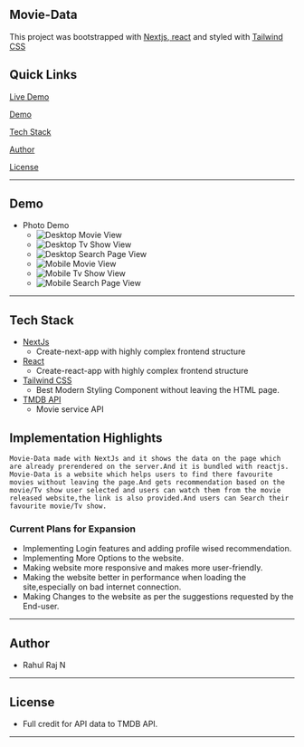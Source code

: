 ## Movie-Data

This project was bootstrapped with [Nextjs](https://nextjs.org),[ react](https://github.com/facebook/create-react-app) and styled with [Tailwind CSS](https://tailwindcss.com/)

## Quick Links

[Live Demo](https://movie-house-ruddy.vercel.app/)

[Demo](#Demo)

[Tech Stack](#tech-stack)

[Author](#author)

[License](#license)

---

## Demo

- Photo Demo
  - ![Desktop Movie View](https://user-images.githubusercontent.com/88202340/148400554-ed43109f-d4bf-41ad-ac97-f0bec01811a0.png)
  - ![Desktop Tv Show View](https://user-images.githubusercontent.com/88202340/148400693-61cfac78-657c-4290-88e5-b9913ae69575.png)
  - ![Desktop Search Page View](https://user-images.githubusercontent.com/88202340/148400788-79612218-bdac-4bab-a155-1f509f785f68.png)
  - ![Mobile Movie View](https://user-images.githubusercontent.com/88202340/148400857-2ea5c2cc-9fcb-46cb-a1b3-cefe37da075b.jpg)
  - ![Mobile Tv Show View](https://user-images.githubusercontent.com/88202340/148400916-9e723b53-8094-4803-8a3b-bad71743be9a.jpg)
  - ![Mobile Search Page View](https://user-images.githubusercontent.com/88202340/148400969-32261d93-b13d-463e-aac4-e9dd2d6e7890.jpg)

---

## Tech Stack

- [NextJs](https://nextjs.org)
  - Create-next-app with highly complex frontend structure
- [React](https://reactjs.org)
  - Create-react-app with highly complex frontend structure
- [Tailwind CSS](https://tailwindcss.com/)
  - Best Modern Styling Component without leaving the HTML page.
- [TMDB API](https://www.themoviedb.org/?language=en-US)
  - Movie service API

## Implementation Highlights

    Movie-Data made with NextJs and it shows the data on the page which are already prerendered on the server.And it is bundled with reactjs.
    Movie-Data is a website which helps users to find there favourite movies without leaving the page.And gets recommendation based on the movie/Tv show user selected and users can watch them from the movie released website,the link is also provided.And users can Search their favourite movie/Tv show.

### Current Plans for Expansion

- Implementing Login features and adding profile wised recommendation.
- Implementing More Options to the website.
- Making website more responsive and makes more user-friendly.
- Making the website better in performance when loading the site,especially on bad internet connection.
- Making Changes to the website as per the suggestions requested by the End-user.

---

## Author

- Rahul Raj N

---

## License

- Full credit for API data to TMDB API.

---
